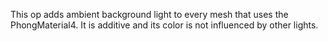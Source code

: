 This op adds ambient background light to every mesh that uses the PhongMaterial4. It is additive and its color is not influenced by other lights.
